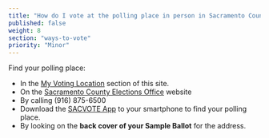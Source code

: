 ```yaml
---
title: "How do I vote at the polling place in person in Sacramento County?"
published: false
weight: 8
section: "ways-to-vote"
priority: "Minor"
---
```


Find your polling place:  
- In the [My Voting Location](#section-my-polling-place) section of this site.  
- On the [Sacramento County Elections Office](https://pollingplacelookupen.saccounty.net) website  
- By calling (916) 875-6500  
- Download the [SACVOTE App](http://www.elections.saccounty.net/Pages/MobileApp.aspx) to your smartphone to find your polling place.  
- By looking on the **back cover of your Sample Ballot** for the address.  
